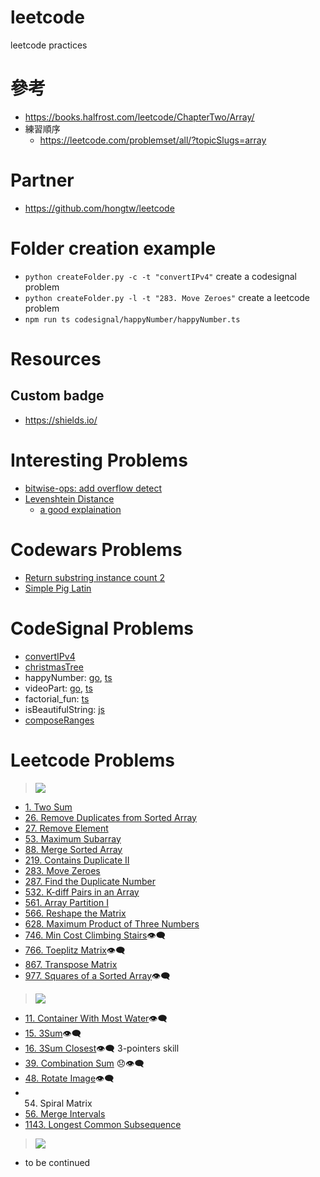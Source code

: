 # leetcode
leetcode practices

# 參考
- https://books.halfrost.com/leetcode/ChapterTwo/Array/
- 練習順序
    - https://leetcode.com/problemset/all/?topicSlugs=array

# Partner
- https://github.com/hongtw/leetcode

# Folder creation example
- `python createFolder.py -c -t "convertIPv4"` create a codesignal problem
- `python createFolder.py -l -t "283. Move Zeroes"` create a leetcode problem
- `npm run ts codesignal/happyNumber/happyNumber.ts`

# Resources
## Custom badge
- https://shields.io/

# Interesting Problems
- [bitwise-ops: add overflow detect](interesting-problems/bitwise-ops-addOk/add_overflow_detect.go)
- [Levenshtein Distance](interesting-problems/Levenshtein%20Distance/levenshteinDistance.py)
  - [a good explaination](https://medium.com/@ethannam/understanding-the-levenshtein-distance-equation-for-beginners-c4285a5604f0)

# Codewars Problems
- [Return substring instance count 2](codewars/Returnsubstringinstancecount2/Returnsubstringinstancecount2.py)
- [Simple Pig Latin](codewars/SimplePigLatin/SimplePigLatin.js)

# CodeSignal Problems
- [convertIPv4](codesignal/convertIPv4/convertIPv4.go)
- [christmasTree](codesignal/christmasTree/christmasTree.go)
- happyNumber: [go](codesignal/happyNumber/happyNumber.go), [ts](codesignal/happyNumber/happyNumber.ts)
- videoPart: [go](codesignal/videoPart/videoPart.go), [ts](codesignal/videoPart/videoPart.ts)
- factorial_fun: [ts](codesignal/factorial_fun/factorial_fun.ts)
- isBeautifulString: [js](codesignal/isBeautifulString/isBeautifulString.js)
- [composeRanges](codesignal/composeRanges/composeRanges.js)

# Leetcode Problems
> ![](https://img.shields.io/badge/LeetCode-Easy-brightgreen)
- [1. Two Sum](leetcode/problems/0001.TwoSum/0001.TwoSum.go)
- [26. Remove Duplicates from Sorted Array](leetcode/problems/0026.RemoveDuplicatesFromSortedArray/0026.RemoveDuplicatesFromSortedArray.go)
- [27. Remove Element](leetcode/problems/0027.RemoveElement/0027.RemoveElement.go)
- [53. Maximum Subarray](leetcode/problems/0053.MaximumSubarray/0053.MaximumSubarray.go)
- [88. Merge Sorted Array](leetcode/problems/0088.MergeSortedArray/0088.MergeSortedArray.go)
- [219. Contains Duplicate II](leetcode/problems/0219.ContainsDuplicateII/0219.ContainsDuplicateII.go)
- [283. Move Zeroes](leetcode/problems/0283.MoveZeroes/0283.MoveZeroes.go)
- [287. Find the Duplicate Number](leetcode/problems/0287.FindtheDuplicateNumber/0287.FindtheDuplicateNumber.go)
- [532. K-diff Pairs in an Array](leetcode/problems/0532.KdiffPairsinanArray/0532.KdiffPairsinanArray.go)
- [561. Array Partition I](leetcode/problems/0561.ArrayPartitionI/0561.ArrayPartitionI.go)
- [566. Reshape the Matrix](leetcode/problems/0566.ReshapetheMatrix/0566.ReshapetheMatrix.go)
- [628. Maximum Product of Three Numbers](leetcode/problems/0628.MaximumProductofThreeNumbers/0628.MaximumProductofThreeNumbers.go)
- [746. Min Cost Climbing Stairs](leetcode/problems/0746.MinCostClimbingStairs/0746.MinCostClimbingStairs.go)👁‍🗨
- [766. Toeplitz Matrix](leetcode/problems/0746.MinCostClimbingStairs/0746.MinCostClimbingStairs.go)👁‍🗨
- [867. Transpose Matrix](leetcode/problems/0867.TransposeMatrix/0867.TransposeMatrix.go)
- [977. Squares of a Sorted Array](leetcode/problems/0977.SquaresofaSortedArray/0977.SquaresofaSortedArray.go)👁‍🗨

> ![](https://img.shields.io/badge/LeetCode-Medium-orange)
- [11. Container With Most Water](leetcode/problems/0011.ContainerWithMostWater/0011.ContainerWithMostWater.go)👁‍🗨
- [15. 3Sum](leetcode/problems/0015.3Sum/0015.3Sum.go)👁‍🗨
- [16. 3Sum Closest](leetcode/problems/0016.3SumClosest/0016.3SumClosest.go)👁‍🗨 3-pointers skill
- [39. Combination Sum](leetcode/problems/0039.CombinationSum/0039.CombinationSum.go) 😞👁‍🗨
- [48. Rotate Image](leetcode/problems/0048.RotateImage/0048.RotateImage.go)👁‍🗨
- 54. Spiral Matrix
- [56. Merge Intervals](leetcode/problems/0056.MergeIntervals/0056.MergeIntervals.go)
- [1143. Longest Common Subsequence](leetcode/problems/1143.LongestCommonSubsequence/1143.LongestCommonSubsequence.go)


> ![](https://img.shields.io/badge/LeetCode-Hard-red)
- to be continued